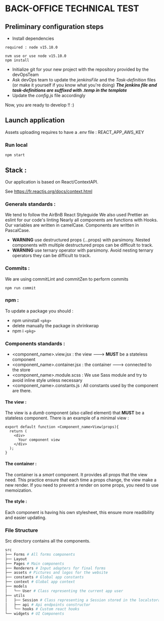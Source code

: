 # BACK-OFFICE TECHNICAL TEST

## Preliminary configuration steps

- Install dependencies
```
required : node v15.10.0

nvm use or use node v15.10.0
npm install
```
- Initialize git for your new project with the repository provided by the devOpsTeam
- Ask devOps team to update the *jenkinsFile* and the *Task-definition* files (or make it yourself if you know what you're doing)
  ***The jenkins file and task-definitions are suffixed with *.temp* in the template***
- Update the *config.js* file accordingly


Now, you are ready to develop !! :)

## Launch application 
Assets uploading requires to have a .env file : REACT_APP_AWS_KEY

### Run local 
```
npm start
```

## Stack :
Our application is based on React/ContextAPI.

See https://fr.reactjs.org/docs/context.html

### Generals standards :
  We tend to follow the AirBnB React Styleguide We also used Prettier an eslint for our code's linting Nearly all components are functions with Hooks. Our variables are written in camelCase. Components are written in PascalCase.

 * **WARNING** use destructured props (...props) with parsimony. Nested components with multiple destructured props can be difficult to track.
 * **WARNING** use ternary operator with parsimony. Avoid nesting ternary operators they can be difficult to track.

### Commits :
  We are using commitLint and commitZen to perform commits
  ```
  npm run commit
  ```

### npm :
 To update a package you should :
  * npm uninstall ```<pkg>```
  * delete manually the package in shrinkwrap
  * npm i ```<pkg>```

### Components standards :
 * <component_name>.view.jsx : the view ---> **MUST** be a stateless component
 * <component_name>.container.jsx : the container ---> connected to the store
 * <component_name>.module.scss : We use Sass module and try to avoid inline style unless necessary
 * <component_name>.constants.js : All constants used by the component are there.

#### The view :

The view is a *dumb* component (also called element) that **MUST** be a stateless component.
There is an example of a minimal view :

```
export default function <Component_name>View(props){
  return (
    <div>
      Your component view
    </div>
  );
}
```

#### The container :

The container is a *smart* component.
It provides all props that the view need.
This practice ensure that each time a props change, the view make a new render.
If you need to prevent a render on some props, you need to use memoization.

#### The style :

Each component is having his own stylesheet, this ensure more readibility and easier updating.

### File Structure

Src directory contains all the components.


```bash
src
├── Forms # All forms components
├── Layout 
├── Pages # Main components
├── Renderers # Input adapters for final forms
├── assets # Pictures and logos for the website
├── constants # Global app constants
├── context # Global app context
├── models 
│   └── User # Class representing the current app user
├── utils
│   ├── Session # Class representing a Session stored in the localstorage
│   ├── api # Api endpoints constructor
│   └── hooks # Custom react hooks 
└── widgets # UI Components

```




